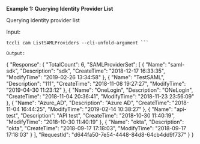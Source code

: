 **Example 1: Querying Identity Provider List**

Querying identity provider list

Input: 

```
tccli cam ListSAMLProviders --cli-unfold-argument ```

Output: 
```
{
    "Response": {
        "TotalCount": 6,
        "SAMLProviderSet": [
            {
                "Name": "saml-sdk",
                "Description": "sdk",
                "CreateTime": "2018-12-17 16:33:35",
                "ModifyTime": "2019-02-26 13:34:58"
            },
            {
                "Name": "TestSAML",
                "Description": "111",
                "CreateTime": "2018-11-08 19:27:27",
                "ModifyTime": "2019-04-30 11:23:12"
            },
            {
                "Name": "OneLogin",
                "Description": "ONeLogin",
                "CreateTime": "2018-11-04 20:36:41",
                "ModifyTime": "2018-11-23 23:56:09"
            },
            {
                "Name": "Azure_AD",
                "Description": "Azure AD",
                "CreateTime": "2018-11-04 16:44:25",
                "ModifyTime": "2019-02-14 10:38:27"
            },
            {
                "Name": "api-test",
                "Description": "API test",
                "CreateTime": "2018-10-30 11:40:19",
                "ModifyTime": "2018-10-30 11:40:19"
            },
            {
                "Name": "okta",
                "Description": "okta",
                "CreateTime": "2018-09-17 17:18:03",
                "ModifyTime": "2018-09-17 17:18:03"
            }
        ],
        "RequestId": "d644fa50-7e54-4448-84d8-64cb4dd9f737"
    }
}
```

